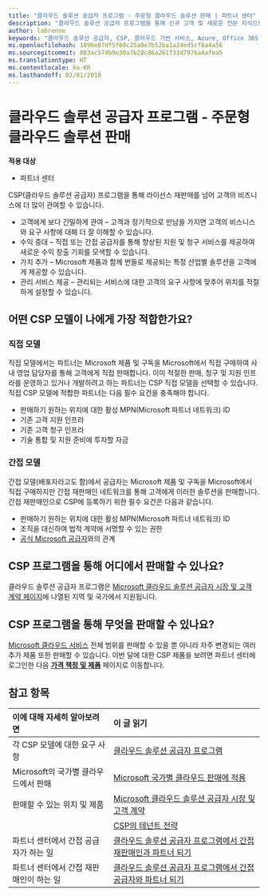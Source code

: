 ```yaml
---
title: "클라우드 솔루션 공급자 프로그램 - 주문형 클라우드 솔루션 판매 | 파트너 센터"
description: "클라우드 솔루션 공급자 프로그램을 통해 신규 고객 및 새로운 전문 지식으로 비즈니스를 성장시킬 수 있습니다."
author: labrenne
keywords: "클라우드 솔루션 공급자, CSP, 클라우드 기반 서비스, Azure, Office 365, Dynamics, CSP 파트너, CSP에서 판매, 직접 파트너, 직접 CSP 파트너, 간접 CSP 재판매인, 직접 CSP, 간접 CSP, 직접 모델, 간접 모델, 간접 재판매인, 간접 공급자, 공급자, 배포자, 클라우드 솔루션 공급자 프로그램"
ms.openlocfilehash: 1096e07df5f60c25a0e7b52ba1a2ded5cf8a4a56
ms.sourcegitcommit: 083ac574b9e30a7b28c86a261f33d7976a4afea5
ms.translationtype: HT
ms.contentlocale: ko-KR
ms.lasthandoff: 02/01/2018
---
```

# <a name="cloud-solution-provider-program---selling-in-demand-cloud-solutions"></a>클라우드 솔루션 공급자 프로그램 - 주문형 클라우드 솔루션 판매 

**적용 대상**

-  파트너 센터

CSP(클라우드 솔루션 공급자) 프로그램을 통해 라이선스 재판매를 넘어 고객의 비즈니스에 더 많이 관여할 수 있습니다.
 
- 고객에게 보다 긴밀하게 관여 – 고객과 정기적으로 만남을 가지면 고객의 비스니스와 요구 사항에 대해 더 잘 이해할 수 있습니다.
- 수익 증대 – 직접 또는 간접 공급자를 통해 향상된 지원 및 청구 서비스를 제공하여 새로운 수익 창출 기회를 모색할 수 있습니다.  
- 가치 추가 – Microsoft 제품과 함께 번들로 제공되는 특정 산업별 솔루션을 고객에게 제공할 수 있습니다.
- 관리 서비스 제공 – 관리되는 서비스에 대한 고객의 요구 사항에 맞추어 위치를 적절하게 설정할 수 있습니다. 

## <a name="which-csp-model-is-best-for-me"></a>어떤 CSP 모델이 나에게 가장 적합한가요?

### <a name="direct-model"></a>직접 모델

 직접 모델에서는 파트너는 Microsoft 제품 및 구독을 Microsoft에서 직접 구매하여 사내 영업 담당자를 통해 고객에게 직접 판매합니다. 이미 적절한 판매, 청구 및 지원 인프라를 운영하고 있거나 개발하려고 하는 파트너는 CSP 직접 모델을 선택할 수 있습니다. 직접 CSP 모델에 적합한 파트너는 다음 필수 요건을 충족해야 합니다.
- 판매하기 원하는 위치에 대한 활성 MPN(Microsoft 파트너 네트워크) ID
- 기존 고객 지원 인프라
- 기존 고객 청구 인프라
- 기술 통합 및 지원 준비에 투자할 자금


### <a name="indirect-model"></a>간접 모델

간접 모델(배포자라고도 함)에서 공급자는 Microsoft 제품 및 구독을 Microsoft에서 직접 구매하지만 간접 재판매인 네트워크를 통해 고객에게 이러한 솔루션을 판매합니다. 간접 재판매인으로 CSP에 등록하기 위한 필수 요건은 다음과 같습니다.

- 판매하기 원하는 위치에 대한 활성 MPN(Microsoft 파트너 네트워크) ID
- 조직을 대신하여 법적 계약에 서명할 수 있는 권한
- [공식 Microsoft 공급자](https://partnercenter.microsoft.com/partner/find-a-provider)와의 관계


## <a name="where-can-i-sell-through-the-csp-program"></a>CSP 프로그램을 통해 어디에서 판매할 수 있나요?

클라우드 솔루션 공급자 프로그램은 [Microsoft 클라우드 솔루션 공급자 시장 및 고객 계약 페이지](agreements.md)에 나열된 지역 및 국가에서 지원됩니다.  

## <a name="what-can-i-sell-through-the-csp-program"></a>CSP 프로그램을 통해 무엇을 판매할 수 있나요?

[Microsoft 클라우드 서비스](https://partner.microsoft.com/cloud-solution-provider/products-and-services) 전체 범위를 판매할 수 있을 뿐 아니라 자주 변경되는 여러 추가 제품 또한 판매할 수 있습니다. 이번 달에 대한 CSP 제품을 보려면 파트너 센터에 로그인한 다음 [**가격 책정 및 제품**](https://partnercenter.microsoft.com/pcv/sales) 페이지로 이동합니다.

## <a name="see-also"></a>참고 항목 


|**이에 대해 자세히 알아보려면**   |**이 글 읽기**   |
|:---------------------------|:--------------------|
|각 CSP 모델에 대한 요구 사항   | [클라우드 솔루션 공급자 프로그램](https://partnercenter.microsoft.com/partner/cloud-solution-provider)|
|Microsoft의 국가별 클라우드에서 판매   | [Microsoft 국가별 클라우드 판매에 적용](csp-national-clouds-overview.md)|
|판매할 수 있는 위치 및 제품   |[Microsoft 클라우드 솔루션 공급자 시장 및 고객 계약](agreements.md)|
|  | [CSP의 테넌트 전략](regional-authorization-overview.md)
|파트너 센터에서 간접 공급자가 하는 일  |[클라우드 솔루션 공급자 프로그램에서 간접 재판매인과 파트너 되기](indirect-provider-tasks-in-partner-center.md)|
|파트너 센터에서 간접 재판매인이 하는 일   |[클라우드 솔루션 공급자 프로그램에서 간접 공급자와 파트너 되기](indirect-reseller-tasks-in-partner-center.md)|
